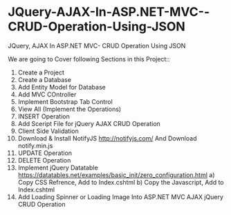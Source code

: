 # JQuery-AJAX-In-ASP.NET-MVC--CRUD-Operation-Using-JSON
JQuery, AJAX In ASP.NET MVC- CRUD Operation Using JSON

We are going to Cover following Sections in this Project::

1) Create a Project
2) Create a Database
3) Add Entity Model for Database
4) Add MVC COntroller
5) Implement Bootstrap Tab Control
6) View All (Implement the Operations)
7) INSERT Operation
8) Add Sceript File for jQuery AJAX CRUD Operation
9) Client Side Validation
10) Download & Install NotifyJS
http://notifyjs.com/
And Download notify.min.js
11) UPDATE Operation
12) DELETE Operation
13) Implement jQuery Datatable
https://datatables.net/examples/basic_init/zero_configuration.html
a) Copy CSS Refrence, Add to Index.cshtml
b) Copy the Javascript, Add to Index.cshtml
14) Add Loading Spinner or Loading Image Into ASP.NET MVC AJAX jQuery CRUD Operation


